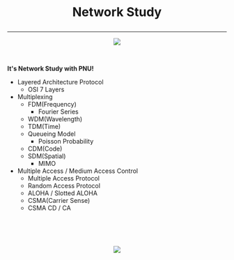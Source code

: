 # <p align="center">Network Study</p>
---
<p align="center">
<img src="https://img.shields.io/badge/NETWORK-512BD4?style=for-the-badge&logo=.NET&logoColor=black">
</p>
<br/>  

__It's Network Study with PNU!__
- Layered Architecture Protocol
  - OSI 7 Layers
- Multiplexing
  - FDM(Frequency)
    - Fourier Series
  - WDM(Wavelength)
  - TDM(Time)
  - Queueing Model
    - Poisson Probability
  - CDM(Code)
  - SDM(Spatial)
    - MIMO
- Multiple Access / Medium Access Control
  - Multiple Access Protocol
  - Random Access Protocol
  - ALOHA / Slotted ALOHA
  - CSMA(Carrier Sense)
  - CSMA CD / CA

<br/>
<br/>
<br/>
<p align="center">
<img src="https://github-readme-stats.vercel.app/api?username=Jinseop-Sim&show_icons=true&theme=gruvbox&hide=["issues"]">
</p> 
